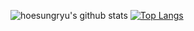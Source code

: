 ![hoesungryu's github stats](https://github-readme-stats.vercel.app/api?username=hoesungryu&show_icons=true&theme=radical)
[![Top Langs](https://github-readme-stats.vercel.app/api/top-langs/?username=hoesungryu)](https://github.com/anuraghazra/github-readme-stats)
